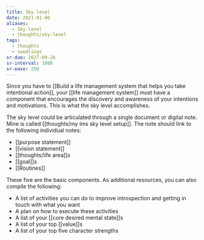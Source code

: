 ```yaml
---
title: Sky level
date: 2021-01-06
aliases:
  - Sky-level
  - thoughts/sky-level
tags:
  - thoughts
  - seedlings
sr-due: 2027-09-26
sr-interval: 1080
sr-ease: 250
---
```

Since you have to [[Build a life management system that helps you take intentional action]], your [[life management system]] must have a component that encourages the discovery and awareness of your intentions and motivations. This is what the sky level accomplishes.

The sky level could be articulated through a single document or digital note. Mine is called [[thoughts/my lms sky level setup]]. The note should link to the following individual notes:

- [[purpose statement]]
- [[vision statement]]
- [[thoughts/life area]]s
- [[goal]]s
- [[Routines]]

These five are the basic components. As additional resources, you can also compile the following:

- A list of activities you can do to improve introspection and getting in touch with what you want
- A plan on how to execute these activities
- A list of your [[core desired mental state]]s
- A list of your top [[value]]s
- A list of your top five character strengths